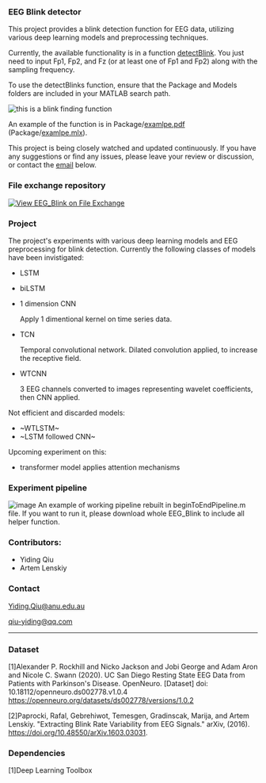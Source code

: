 ### EEG Blink detector
This project provides a blink detection function for EEG data, utilizing various deep learning models and preprocessing techniques. 

Currently, the available functionality is in a function [detectBlink](Package/example.pdf). You just need to input Fp1, Fp2, and Fz (or at least one of Fp1 and Fp2) along with the sampling frequency.

To use the detectBlinks function, ensure that the Package and Models folders are included in your MATLAB search path.


![this is a blink finding function](https://user-images.githubusercontent.com/70067693/233838531-fb55a615-9206-460e-a13d-1cd7e9d054cd.png)

An example of the function is in Package\/[examlpe.pdf](Package/example.pdf) (Package\/[examlpe.mlx](Package/example.mlx)). 

This project is being closely watched and updated continuously. If you have any suggestions or find any issues, please leave your review or discussion, or contact the [email](#contact_info) below.

### File exchange repository
[![View EEG_Blink on File Exchange](https://www.mathworks.com/matlabcentral/images/matlab-file-exchange.svg)](https://au.mathworks.com/matlabcentral/fileexchange/120873-eeg_blink)

### Project
The project's experiments with various deep learning models and EEG preprocessing for blink detection.
Currently the following classes of models have been invistigated:
* LSTM 
* biLSTM
* 1 dimension CNN
    
    Apply 1 dimentional kernel on time series data.
    
* TCN 
    
    Temporal convolutional network. Dilated convolution applied, to increase the receptive field.
    
* WTCNN  
   
    3 EEG channels converted to images representing wavelet coefficients, then CNN applied.

Not efficient and discarded models:
* ~WTLSTM~
* ~LSTM followed CNN~

Upcoming experiment on this:
* transformer model applies attention mechanisms

### Experiment pipeline
![image](https://user-images.githubusercontent.com/70067693/236393337-0d293251-c68f-4c1c-aeff-a3ea1241f514.png)
An example of working pipeline rebuilt in beginToEndPipeline.m file. If you want to run it, please download whole EEG_Blink to include all helper function.



### Contributors:
* Yiding Qiu
* Artem Lenskiy


### Contact <a id="contact_info"></a>
Yiding.Qiu@anu.edu.au

qiu-yiding@qq.com

-----
### Dataset


[1]Alexander P. Rockhill and Nicko Jackson and Jobi George and Adam Aron and Nicole C. Swann (2020). UC San Diego Resting State EEG Data from Patients with Parkinson's Disease. OpenNeuro. [Dataset] doi: 10.18112/openneuro.ds002778.v1.0.4
https://openneuro.org/datasets/ds002778/versions/1.0.2

[2]Paprocki, Rafal, Gebrehiwot, Temesgen, Gradinscak, Marija, and Artem Lenskiy. "Extracting Blink Rate Variability from EEG Signals." arXiv, (2016). https://doi.org/10.48550/arXiv.1603.03031.


### Dependencies
[1]Deep Learning Toolbox
